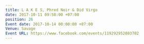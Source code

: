 ```yaml
---
title: L A K E S, Phred Noir & Did Virgo
date: 2017-10-11 09:58:00 +07:00
position: 26
Event date: 2017-10-14 00:00:00 +07:00
Venue: Savage
Event URL: https://www.facebook.com/events/119292952083702
---
```


